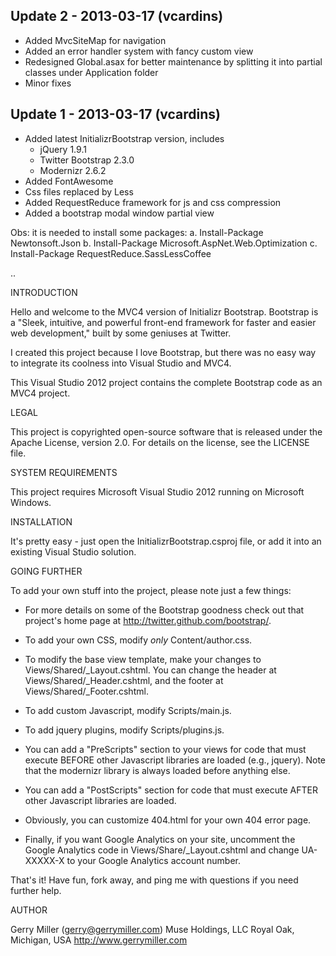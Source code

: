 Update 2 - 2013-03-17 (vcardins)
-------------------------------------------------------------------------
- Added MvcSiteMap for navigation
- Added an error handler system with fancy custom view
- Redesigned Global.asax for better maintenance by splitting it into partial classes under Application folder 
- Minor fixes 

Update 1 - 2013-03-17 (vcardins)
-------------------------------------------------------------------------

- Added latest InitializrBootstrap version, includes
  - jQuery 1.9.1
  - Twitter Bootstrap 2.3.0
  - Modernizr 2.6.2
- Added FontAwesome
- Css files replaced by Less 
- Added RequestReduce framework for js and css compression
- Added a bootstrap modal window partial view

Obs: it is needed to install some packages:
a. Install-Package Newtonsoft.Json
b. Install-Package Microsoft.AspNet.Web.Optimization
c. Install-Package RequestReduce.SassLessCoffee

..

INTRODUCTION

Hello and welcome to the MVC4 version of Initializr Bootstrap.  Bootstrap is
a "Sleek, intuitive, and powerful front-end framework for faster and easier
web development," built by some geniuses at Twitter.

I created this project because I love Bootstrap, but there was no easy
way to integrate its coolness into Visual Studio and MVC4.

This Visual Studio 2012 project contains the complete Bootstrap code
as an MVC4 project.

LEGAL

This project is copyrighted open-source software that is released under the Apache
License, version 2.0.  For details on the license, see the LICENSE file.

SYSTEM REQUIREMENTS

This project requires Microsoft Visual Studio 2012 running on Microsoft Windows.

INSTALLATION

It's pretty easy - just open the InitializrBootstrap.csproj file, or add it into an
existing Visual Studio solution.

GOING FURTHER

To add your own stuff into the project, please note just a few things:

* For more details on some of the Bootstrap goodness check out that
project's home page at http://twitter.github.com/bootstrap/.  

* To add your own CSS, modify *only* Content/author.css.

* To modify the base view template, make your changes to Views/Shared/_Layout.cshtml.
You can change the header at Views/Shared/_Header.cshtml, and the footer at
Views/Shared/_Footer.cshtml.

* To add custom Javascript, modify Scripts/main.js.

* To add jquery plugins, modify Scripts/plugins.js.

* You can add a "PreScripts" section to your views for code that must execute BEFORE
other Javascript libraries are loaded (e.g., jquery).  Note that the modernizr
library is always loaded before anything else.

* You can add a "PostScripts" section for code that must execute AFTER other
Javascript libraries are loaded.

* Obviously, you can customize 404.html for your own 404 error page.

* Finally, if you want Google Analytics on your site, uncomment the Google Analytics
code in Views/Share/_Layout.cshtml and change UA-XXXXX-X to your Google Analytics
account number.

That's it!  Have fun, fork away, and ping me with questions if you need further help.

AUTHOR

Gerry Miller (gerry@gerrymiller.com)
Muse Holdings, LLC
Royal Oak, Michigan, USA
http://www.gerrymiller.com

